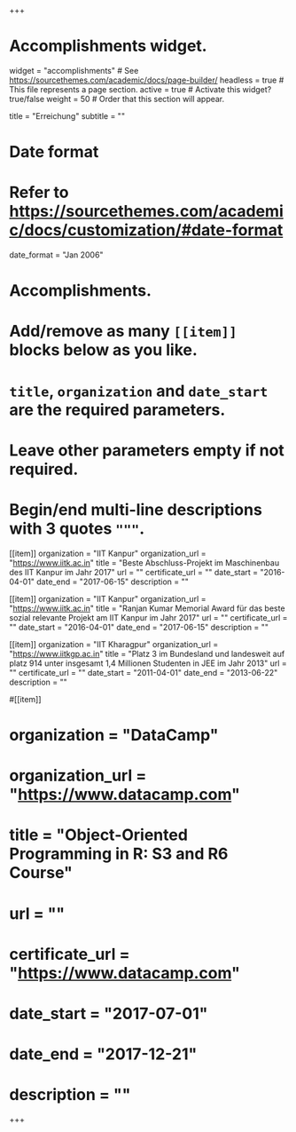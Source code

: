 +++
# Accomplishments widget.
widget = "accomplishments"  # See https://sourcethemes.com/academic/docs/page-builder/
headless = true  # This file represents a page section.
active = true  # Activate this widget? true/false
weight = 50  # Order that this section will appear.

title = "Erreichung"
subtitle = ""

# Date format
#   Refer to https://sourcethemes.com/academic/docs/customization/#date-format
date_format = "Jan 2006"

# Accomplishments.
#   Add/remove as many `[[item]]` blocks below as you like.
#   `title`, `organization` and `date_start` are the required parameters.
#   Leave other parameters empty if not required.
#   Begin/end multi-line descriptions with 3 quotes `"""`.



[[item]]
  organization = "IIT Kanpur"
  organization_url = "https://www.iitk.ac.in"
  title = "Beste Abschluss-Projekt im Maschinenbau des IIT Kanpur im Jahr 2017"
  url = ""
  certificate_url = ""
  date_start = "2016-04-01"
  date_end = "2017-06-15"
  description = ""
  
[[item]]
  organization = "IIT Kanpur"
  organization_url = "https://www.iitk.ac.in"
  title = "Ranjan Kumar Memorial Award für das beste sozial relevante Projekt am IIT Kanpur im Jahr 2017"
  url = ""
  certificate_url = ""
  date_start = "2016-04-01"
  date_end = "2017-06-15"
  description = ""


[[item]]
  organization = "IIT Kharagpur"
  organization_url = "https://www.iitkgp.ac.in"
  title = "Platz 3 im Bundesland und landesweit auf platz 914 unter insgesamt 1,4 Millionen Studenten in JEE im Jahr 2013"
  url = ""
  certificate_url = ""
  date_start = "2011-04-01"
  date_end = "2013-06-22"
  description = ""  
    

     
#[[item]]
# organization = "DataCamp"
#  organization_url = "https://www.datacamp.com"
#  title = "Object-Oriented Programming in R: S3 and R6 Course"
#  url = ""
#  certificate_url = "https://www.datacamp.com"
#  date_start = "2017-07-01"
#  date_end = "2017-12-21"
#  description = ""

+++
